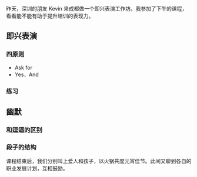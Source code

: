 昨天，深圳的朋友 Kevin 来成都做一个即兴表演工作坊。我参加了下午的课程，看看能不能有助于提升培训的表现力。
## 即兴表演
### 四原则
* Ask for
* Yes，And

### 练习

## 幽默
### 和逗逼的区别
### 段子的结构

课程结束后，我们分别叫上爱人和孩子，以火锅共度元宵佳节。此间又聊到各自的职业发展计划，互相鼓励。